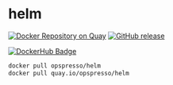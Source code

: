 # helm

[![Docker Repository on Quay](https://quay.io/repository/opspresso/helm/status "Docker Repository on Quay")](https://quay.io/repository/opspresso/helm)
[![GitHub release](https://img.shields.io/github/release/opspresso/helm.svg)](https://github.com/opspresso/helm/releases)

[![DockerHub Badge](http://dockeri.co/image/opspresso/helm)](https://hub.docker.com/r/opspresso/helm/)

```bash
docker pull opspresso/helm
docker pull quay.io/opspresso/helm
```
